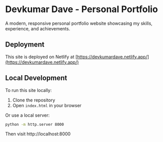 # Devkumar Dave - Personal Portfolio

A modern, responsive personal portfolio website showcasing my skills, experience, and achievements.

## Deployment

This site is deployed on Netlify at [https://devkumardave.netlify.app/](https://devkumardave.netlify.app/)

## Local Development

To run this site locally:
1. Clone the repository
2. Open `index.html` in your browser
   
Or use a local server:
```bash
python -m http.server 8000
```
Then visit http://localhost:8000
